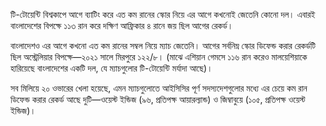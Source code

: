 টি-টোয়েন্টি বিশ্বকাপে আগে ব্যাটিং করে এত কম রানের স্কোর নিয়ে এর আগে কখনোই জেতেনি কোনো দল। এবারই বাংলাদেশের বিপক্ষে ১১৩ রান করে দক্ষিণ আফ্রিকার ৪ রানে জয় ছিল আগের রেকর্ড।

বাংলাদেশও এর আগে কখনো এত কম রানের সম্বল নিয়ে ম্যাচ জেতেনি। আগের সর্বনিম্ন স্কোর ডিফেন্ড করার রেকর্ডটি ছিল অস্ট্রেলিয়ার বিপক্ষে—২০২১ সালে মিরপুরে ১২২/৮। (মাঝে এশিয়ান গেমসে ১১৬ রান করেও মালয়েশিয়াকে হারিয়েছে বাংলাদেশের একটি দল, যে ম্যাচগুলোর টি-টোয়েন্টি মর্যাদা আছে)।

সব মিলিয়ে ২০ ওভারের খেলা হয়েছে, এমন ম্যাচগুলোতে আইসিসির পূর্ণ সদস্যদেশগুলোর মধ্যে এর চেয়ে কম রান ডিফেন্ড করার রেকর্ড আছে দুটি—ওয়েস্ট ইন্ডিজ (৯৬, প্রতিপক্ষ আয়ারল্যান্ড) ও জিম্বাবুয়ে (১০৫, প্রতিপক্ষ ওয়েস্ট ইন্ডিজ)।
